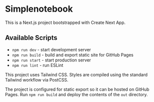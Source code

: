 # Simplenotebook

This is a Next.js project bootstrapped with Create Next App.

## Available Scripts

- `npm run dev` - start development server
- `npm run build` - build and export static site for GitHub Pages
- `npm run start` - start production server
- `npm run lint` - run ESLint

This project uses Tailwind CSS. Styles are compiled using the standard
Tailwind workflow via PostCSS.

The project is configured for static export so it can be hosted on GitHub Pages.
Run `npm run build` and deploy the contents of the `out` directory.
